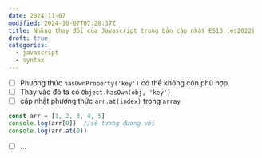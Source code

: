 ```yaml
---
date: 2024-11-07
modified: 2024-10-07T07:28:37Z
title: Những thay đổi của Javascript trong bản cập nhật ES13 (es2022)
draft: true
categories:
  - javascript
  - syntax
---
```


- [ ] Phương thức `hasOwnProperty('key')` có thể không còn phù hợp.
- [ ] Thay vào đó ta có `Object.hasOwn(obj, 'key')`
- [ ] cập nhật phương thức `arr.at(index)` trong `array`
```js
const arr = [1, 2, 3, 4, 5]
console.log(arr[0])  //sẽ tương đương với
console.log(arr.at(0))
```
- [ ] ...
